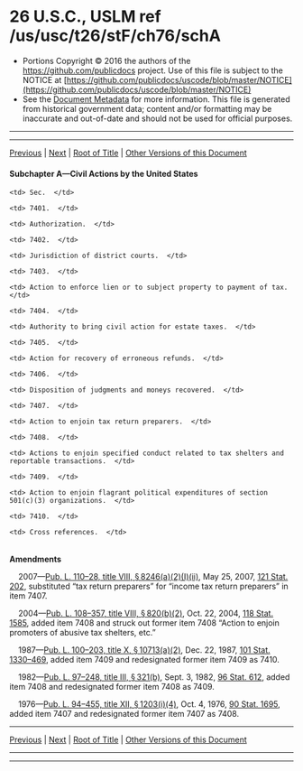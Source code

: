 ---
---

# 26 U.S.C., USLM ref /us/usc/t26/stF/ch76/schA

* Portions Copyright © 2016 the authors of the https://github.com/publicdocs project.
  Use of this file is subject to the NOTICE at [https://github.com/publicdocs/uscode/blob/master/NOTICE](https://github.com/publicdocs/uscode/blob/master/NOTICE)
* See the [Document Metadata](././../../../../../..//README.md) for more information.
  This file is generated from historical government data; content and/or formatting may be inaccurate and out-of-date and should not be used for official purposes.

----------
----------

[Previous](./../../../../../..//us/usc/t26/stF/ch76/m__us_usc_t26_stF_ch76.md) | [Next](./../../../../../..//us/usc/t26/stF/ch76/schA/m__us_usc_t26_s7401.md) | [Root of Title](./../../../../../../) | [Other Versions of this Document](https://publicdocs.github.io/go/links?ns=uslm&ref=%2Fus%2Fusc%2Ft26%2FstF%2Fch76%2FschA)

#### Subchapter A—Civil Actions by the United States

<table>

  <tr>

    <td> Sec.  </td>

  </tr>

  <tr>

    <td> 7401.  </td>

    <td> Authorization.  </td>

  </tr>

  <tr>

    <td> 7402.  </td>

    <td> Jurisdiction of district courts.  </td>

  </tr>

  <tr>

    <td> 7403.  </td>

    <td> Action to enforce lien or to subject property to payment of tax.  </td>

  </tr>

  <tr>

    <td> 7404.  </td>

    <td> Authority to bring civil action for estate taxes.  </td>

  </tr>

  <tr>

    <td> 7405.  </td>

    <td> Action for recovery of erroneous refunds.  </td>

  </tr>

  <tr>

    <td> 7406.  </td>

    <td> Disposition of judgments and moneys recovered.  </td>

  </tr>

  <tr>

    <td> 7407.  </td>

    <td> Action to enjoin tax return preparers.  </td>

  </tr>

  <tr>

    <td> 7408.  </td>

    <td> Actions to enjoin specified conduct related to tax shelters and reportable transactions.  </td>

  </tr>

  <tr>

    <td> 7409.  </td>

    <td> Action to enjoin flagrant political expenditures of section 501(c)(3) organizations.  </td>

  </tr>

  <tr>

    <td> 7410.  </td>

    <td> Cross references.  </td>

  </tr>

</table>

 __Amendments__ 

    2007—[Pub. L. 110–28, title VIII, § 8246(a)(2)(I)(ii)][/us/pl/110/28/s8246/a/2/I/ii], May 25, 2007, [121 Stat. 202][/us/stat/121/202], substituted “tax return preparers” for “income tax return preparers” in item 7407.

    2004—[Pub. L. 108–357, title VIII, § 820(b)(2)][/us/pl/108/357/s820/b/2], Oct. 22, 2004, [118 Stat. 1585][/us/stat/118/1585], added item 7408 and struck out former item 7408 “Action to enjoin promoters of abusive tax shelters, etc.”

    1987—[Pub. L. 100–203, title X, § 10713(a)(2)][/us/pl/100/203/s10713/a/2], Dec. 22, 1987, [101 Stat. 1330–469][/us/stat/101/1330-469], added item 7409 and redesignated former item 7409 as 7410.

    1982—[Pub. L. 97–248, title III, § 321(b)][/us/pl/97/248/s321/b], Sept. 3, 1982, [96 Stat. 612][/us/stat/96/612], added item 7408 and redesignated former item 7408 as 7409.

    1976—[Pub. L. 94–455, title XII, § 1203(i)(4)][/us/pl/94/455/s1203/i/4], Oct. 4, 1976, [90 Stat. 1695][/us/stat/90/1695], added item 7407 and redesignated former item 7407 as 7408.

----------

[Previous](./../../../../../..//us/usc/t26/stF/ch76/m__us_usc_t26_stF_ch76.md) | [Next](./../../../../../..//us/usc/t26/stF/ch76/schA/m__us_usc_t26_s7401.md) | [Root of Title](./../../../../../../) | [Other Versions of this Document](https://publicdocs.github.io/go/links?ns=uslm&ref=%2Fus%2Fusc%2Ft26%2FstF%2Fch76%2FschA)

----------
----------

[/us/pl/110/28/s8246/a/2/I/ii]: https://publicdocs.github.io/go/links?ns=uslm&ref=%2Fus%2Fpl%2F110%2F28%2Fs8246%2Fa%2F2%2FI%2Fii
[/us/stat/121/202]: https://publicdocs.github.io/go/links?ns=uslm&ref=%2Fus%2Fstat%2F121%2F202
[/us/pl/108/357/s820/b/2]: https://publicdocs.github.io/go/links?ns=uslm&ref=%2Fus%2Fpl%2F108%2F357%2Fs820%2Fb%2F2
[/us/stat/118/1585]: https://publicdocs.github.io/go/links?ns=uslm&ref=%2Fus%2Fstat%2F118%2F1585
[/us/pl/100/203/s10713/a/2]: https://publicdocs.github.io/go/links?ns=uslm&ref=%2Fus%2Fpl%2F100%2F203%2Fs10713%2Fa%2F2
[/us/stat/101/1330-469]: https://publicdocs.github.io/go/links?ns=uslm&ref=%2Fus%2Fstat%2F101%2F1330-469
[/us/pl/97/248/s321/b]: https://publicdocs.github.io/go/links?ns=uslm&ref=%2Fus%2Fpl%2F97%2F248%2Fs321%2Fb
[/us/stat/96/612]: https://publicdocs.github.io/go/links?ns=uslm&ref=%2Fus%2Fstat%2F96%2F612
[/us/pl/94/455/s1203/i/4]: https://publicdocs.github.io/go/links?ns=uslm&ref=%2Fus%2Fpl%2F94%2F455%2Fs1203%2Fi%2F4
[/us/stat/90/1695]: https://publicdocs.github.io/go/links?ns=uslm&ref=%2Fus%2Fstat%2F90%2F1695


